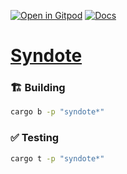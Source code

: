 [![Open in Gitpod](https://img.shields.io/badge/Open_in-Gitpod-white?logo=gitpod)](https://gitpod.io/#FOLDER=syndote/https://github.com/gear-foundation/dapps)
[![Docs](https://img.shields.io/github/actions/workflow/status/gear-foundation/dapps/contracts.yml?logo=rust&label=docs)](https://dapps.gear.rs/syndote_io)

# [Syndote](https://wiki.gear-tech.io/docs/examples/Gaming/monopoly)

### 🏗️ Building

```sh
cargo b -p "syndote*"
```

### ✅ Testing

```sh
cargo t -p "syndote*"
```
